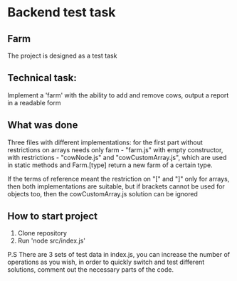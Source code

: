 # Backend test task
## Farm

The project is designed as a test task

## Technical task:
Implement a 'farm' with the ability to add and remove cows, output a report in a readable form

## What was done
Three files with different implementations: for the first part without restrictions on arrays needs only farm - "farm.js" with empty constructor, with restrictions - "cowNode.js" and "cowCustomArray.js", which are used in static methods and Farm.[type] return a new farm of a certain type.

If the terms of reference meant the restriction on "[" and "]" only for arrays, then both implementations are suitable, but if brackets cannot be used for objects too, then the cowCustomArray.js solution can be ignored

## How to start project
1. Clone repository
2. Run 'node src/index.js'

P.S
There are 3 sets of test data in index.js, you can increase the number of operations as you wish, in order to quickly switch and test different solutions, comment out the necessary parts of the code.